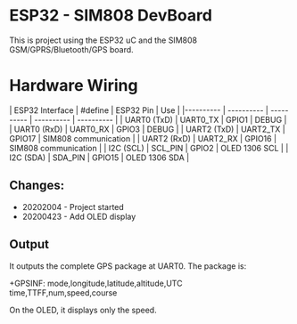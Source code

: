 # ESP32 - SIM808 DevBoard
This is project using the ESP32 uC and the SIM808 GSM/GPRS/Bluetooth/GPS board.

# Hardware Wiring

| ESP32 Interface | #define | ESP32 Pin | Use |
|---------- | ---------- | ---------- | ---------- | ---------- |
| UART0 (TxD) | UART0_TX | GPIO1 | DEBUG |
| UART0 (RxD) | UART0_RX | GPIO3 | DEBUG |
| UART2 (TxD) | UART2_TX | GPIO17 | SIM808 communication |
| UART2 (RxD) | UART2_RX | GPIO16 | SIM808 communication |
| I2C (SCL) | SCL_PIN | GPIO2 | OLED 1306 SCL |
| I2C (SDA) | SDA_PIN | GPIO15 | OLED 1306 SDA |

## Changes:

- 20202004 - Project started
- 20200423 - Add OLED display

## Output

It outputs the complete GPS package at UART0. The package is:

+GPSINF: mode,longitude,latitude,altitude,UTC time,TTFF,num,speed,course

On the OLED, it displays only the speed.
